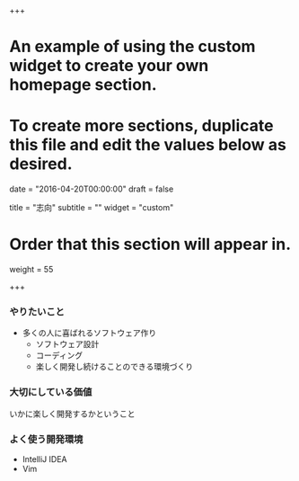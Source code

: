 +++
# An example of using the custom widget to create your own homepage section.
# To create more sections, duplicate this file and edit the values below as desired.

date = "2016-04-20T00:00:00"
draft = false

title = "志向"
subtitle = ""
widget = "custom"

# Order that this section will appear in.
weight = 55

+++

### やりたいこと
- 多くの人に喜ばれるソフトウェア作り
  - ソフトウェア設計
  - コーディング
  - 楽しく開発し続けることのできる環境づくり

### 大切にしている価値
いかに楽しく開発するかということ

### よく使う開発環境

- IntelliJ IDEA
- Vim